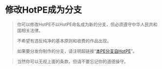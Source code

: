 # 修改HotPE成为分支

> 你可以修改HotPE不以HotPE命名成为新的分支，但必须遵守中华人民共和国相关法律。
> 
> 不希望有违反纯净的基本原则和收费的作品出现。
> 
> 如果要分发你制作的分支，请注明超链接“[本PE分支自HotPE](https://www.hotpe.top/)”。

> 当然你可以无视上面的条款，但请不要忘记你的道德操守。
